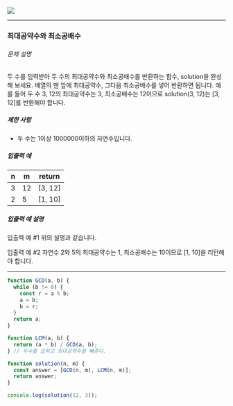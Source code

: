 ![](https://images.velog.io/post-images/leejh3224/619516b0-e892-11e8-98f5-997ef3c38110/what-is-an-algorithm-featured.png)

------

### 최대공약수와 최소공배수

###### 문제 설명

두 수를 입력받아 두 수의 최대공약수와 최소공배수를 반환하는 함수, solution을 완성해 보세요. 배열의 맨 앞에 최대공약수, 그다음 최소공배수를 넣어 반환하면 됩니다. 예를 들어 두 수 3, 12의 최대공약수는 3, 최소공배수는 12이므로 solution(3, 12)는 [3, 12]를 반환해야 합니다.

##### 제한 사항

- 두 수는 1이상 1000000이하의 자연수입니다.

##### 입출력 예

| n    | m    | return  |
| ---- | ---- | ------- |
| 3    | 12   | [3, 12] |
| 2    | 5    | [1, 10] |

##### 입출력 예 설명

입출력 예 #1
위의 설명과 같습니다.

입출력 예 #2
자연수 2와 5의 최대공약수는 1, 최소공배수는 10이므로 [1, 10]을 리턴해야 합니다.

------------

```` javascript
function GCD(a, b) {
  while (b != 0) {
    const r = a % b;
    a = b;
    b = r;
  }
  return a;
}

function LCM(a, b) {
  return (a * b) / GCD(a, b);
} // 두수를 곱하고 최대공약수를 빼준다.

function solution(n, m) {
  const answer = [GCD(n, m), LCM(n, m)];
  return answer;
}

console.log(solution(12, 3));
````

